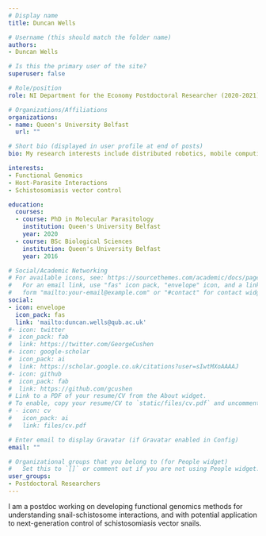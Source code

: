 ```yaml
---
# Display name
title: Duncan Wells

# Username (this should match the folder name)
authors:
- Duncan Wells

# Is this the primary user of the site?
superuser: false

# Role/position
role: NI Department for the Economy Postdoctoral Researcher (2020-2021)

# Organizations/Affiliations
organizations:
- name: Queen's University Belfast
  url: ""

# Short bio (displayed in user profile at end of posts)
bio: My research interests include distributed robotics, mobile computing and programmable matter.

interests:
- Functional Genomics
- Host-Parasite Interactions
- Schistosomiasis vector control

education:
  courses:
  - course: PhD in Molecular Parasitology
    institution: Queen's University Belfast
    year: 2020
  - course: BSc Biological Sciences
    institution: Queen's University Belfast
    year: 2016

# Social/Academic Networking
# For available icons, see: https://sourcethemes.com/academic/docs/page-builder/#icons
#   For an email link, use "fas" icon pack, "envelope" icon, and a link in the
#   form "mailto:your-email@example.com" or "#contact" for contact widget.
social:
- icon: envelope
  icon_pack: fas
  link: 'mailto:duncan.wells@qub.ac.uk'
#- icon: twitter
#  icon_pack: fab
#  link: https://twitter.com/GeorgeCushen
#- icon: google-scholar
#  icon_pack: ai
#  link: https://scholar.google.co.uk/citations?user=sIwtMXoAAAAJ
#- icon: github
#  icon_pack: fab
#  link: https://github.com/gcushen
# Link to a PDF of your resume/CV from the About widget.
# To enable, copy your resume/CV to `static/files/cv.pdf` and uncomment the lines below.
# - icon: cv
#   icon_pack: ai
#   link: files/cv.pdf

# Enter email to display Gravatar (if Gravatar enabled in Config)
email: ""

# Organizational groups that you belong to (for People widget)
#   Set this to `[]` or comment out if you are not using People widget.
user_groups:
- Postdoctoral Researchers
---
```


I am a postdoc working on developing  functional genomics methods for understanding snail-schistosome interactions, and with potential application to next-generation control of schistosomiasis vector snails.